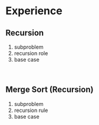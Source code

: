 # Experience

## Recursion

1. subproblem
2. recursion role
3. base case

<br>

## Merge Sort (Recursion)

1. subproblem
2. recursion rule
3. base case

<br>

